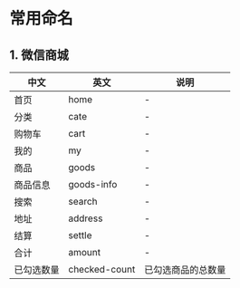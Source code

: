 # 常用命名

## 1. 微信商城

| 中文 | 英文 | 说明 |
| - | - | - |
| 首页 | home | - |
| 分类 | cate | - |
| 购物车 | cart | - |
| 我的 | my | - |
| 商品 | goods | - |
| 商品信息 | goods-info | - |
| 搜索 | search | - |
| 地址 | address | - |
| 结算 | settle | - |
| 合计 | amount | - |
| 已勾选数量 | checked-count | 已勾选商品的总数量 |